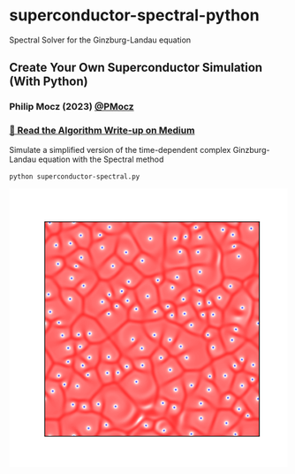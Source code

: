 # superconductor-spectral-python
Spectral Solver for the Ginzburg-Landau equation

## Create Your Own Superconductor Simulation (With Python)

### Philip Mocz (2023) [@PMocz](https://twitter.com/PMocz)

### [📝 Read the Algorithm Write-up on Medium]()

Simulate a simplified version of the time-dependent complex Ginzburg-Landau equation with the Spectral method


```
python superconductor-spectral.py
```

![Simulation](./superconductor.png)
